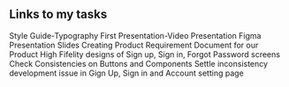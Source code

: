 ## Links to my tasks
Style Guide-Typography 
First Presentation-Video Presentation
Figma Presentation Slides
Creating Product Requirement Document for our Product
High Fifelity designs of Sign up, Sign in, Forgot Password screens
Check Consistencies on Buttons and Components
Settle inconsistency development issue in Gign Up, Sign in and Account setting page
